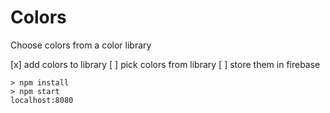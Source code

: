 # Colors

Choose colors from a color library

[x] add colors to library
[ ] pick colors from library
[ ] store them in firebase


```
> npm install
> npm start
localhost:8080
```
